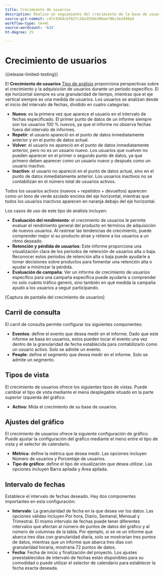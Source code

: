 ```yaml
---
title: Crecimiento de usuarios
description: Realice un seguimiento del crecimiento de la base de usuarios de su producto.
source-git-commit: c47c4364cbf027c24a355bb306ee786c3e2446a9
workflow-type: tm+mt
source-wordcount: '624'
ht-degree: 2%

---
```


# Crecimiento de usuarios

{{release-limited-testing}}

El **Crecimiento de usuarios** [Tipo de análisis](overview.md) proporciona perspectivas sobre el crecimiento y la adquisición de usuarios durante un periodo específico. El eje horizontal siempre es una granularidad de tiempo, mientras que el eje vertical siempre es una medida de usuarios. Los usuarios se analizan desde el inicio del intervalo de fechas, dividido en cuatro categorías:

* **Nuevo**: es la primera vez que aparece el usuario en el intervalo de fechas especificado. El primer punto de datos de un informe siempre son los usuarios 100 % nuevos, ya que el informe no observa fechas fuera del intervalo de informes.
* **Repetir**: el usuario apareció en el punto de datos inmediatamente anterior y en el punto de datos actual.
* **Volver**: el usuario no apareció en el punto de datos inmediatamente anterior, pero no es un usuario nuevo. Los usuarios que vuelven no pueden aparecer en el primer o segundo punto de datos, ya que primero deben aparecer como un usuario nuevo y después como un usuario inactivo.
* **Inactivo**: el usuario no apareció en el punto de datos actual, sino en el punto de datos inmediatamente anterior. Los usuarios inactivos no se contabilizan en el número total de usuarios activos.

Todos los usuarios activos (nuevos + repetidos + devueltos) aparecen como un tono de verde azulado encima del eje horizontal, mientras que todos los usuarios inactivos aparecen en naranja debajo del eje horizontal.

Los casos de uso de este tipo de análisis incluyen:

* **Evaluación del rendimiento**: el crecimiento de usuarios le permite evaluar el rendimiento general del producto en términos de adquisición de nuevos usuarios. Al rastrear las tendencias de crecimiento, puede comprender mejor si su producto atrae y retiene a los usuarios a un ritmo deseado.
* **Retención y pérdida de usuarios:** Este informe proporciona una visualización clara de los períodos de retención de usuarios alta o baja. Reconocer estos períodos de retención alta o baja puede ayudarle a tomar decisiones sobre productos para fomentar una retención alta o ayudar a minimizar la pérdida.
* **Evaluación de campaña**: Ver un informe de crecimiento de usuarios específico para una campaña específica puede ayudarle a comprender no solo cuánto tráfico generó, sino también en qué medida la campaña ayudó a los usuarios a seguir participando.

[Captura de pantalla del crecimiento de usuarios]

## Carril de consulta

El carril de consulta permite configurar los siguientes componentes:

* **Eventos**: define el evento que desea medir en el informe. Dado que este informe se basa en usuarios, estos pueden tocar el evento una vez dentro de la granularidad de fecha establecida para contabilizarlo como un usuario activo. Solo se admite un evento.
* **People**: define el segmento que desea medir en el informe. Solo se admite un segmento.

## Tipos de vista

El crecimiento de usuarios ofrece los siguientes tipos de vistas. Puede cambiar el tipo de vista mediante el menú desplegable situado en la parte superior izquierda del gráfico.

* **Activo:** Mida el crecimiento de su base de usuarios.

## Ajustes del gráfico

El crecimiento de usuarios ofrece la siguiente configuración de gráfico. Puede ajustar la configuración del gráfico mediante el menú entre el tipo de vista y el selector de calendario.

* **Métrica**: define la métrica que desea medir. Las opciones incluyen Número de usuarios y Porcentaje de usuarios.
* **Tipo de gráfico**: define el tipo de visualización que desea utilizar. Las opciones incluyen Barra apilada y Área apilada.

## Intervalo de fechas

Establece el intervalo de fechas deseado. Hay dos componentes importantes en esta configuración:

* **Intervalo**: La granularidad de fecha en la que desea ver los datos. Las opciones válidas incluyen Por hora, Diario, Semanal, Mensual y Trimestral. El mismo intervalo de fechas puede tener diferentes intervalos que afectan al número de puntos de datos del gráfico y al número de columnas de la tabla. Por ejemplo, si se ve un informe que abarca tres días con granularidad diaria, solo se mostrarían tres puntos de datos, mientras que un informe que abarca tres días con granularidad horaria, mostraría 72 puntos de datos.
* **Fecha**: Fecha de inicio y finalización del proyecto. Los ajustes preestablecidos de intervalo de fechas están disponibles para su comodidad o puede utilizar el selector de calendario para establecer la fecha exacta deseada.
